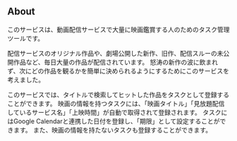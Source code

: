 ## About

このサービスは、動画配信サービスで大量に映画鑑賞する人のためのタスク管理ツールです。

配信サービスのオリジナル作品や、劇場公開した新作、旧作、配信スルーの未公開作品など、毎日大量の作品が配信されています。 怒涛の新作の波に飲まれず、次にどの作品を観るかを簡単に決められるようにするためにこのサービスを考えました。

このサービスでは、タイトルで検索してヒットした作品をタスクとして登録することができます。 映画の情報を持つタスクには、「映画タイトル」「見放題配信しているサービス名」「上映時間」が自動で取得されて登録されます。 タスクにはGoogle Calendarと連携した日付を登録し、「期限」として設定することができます。 また、映画の情報を持たないタスクも登録することができます。
